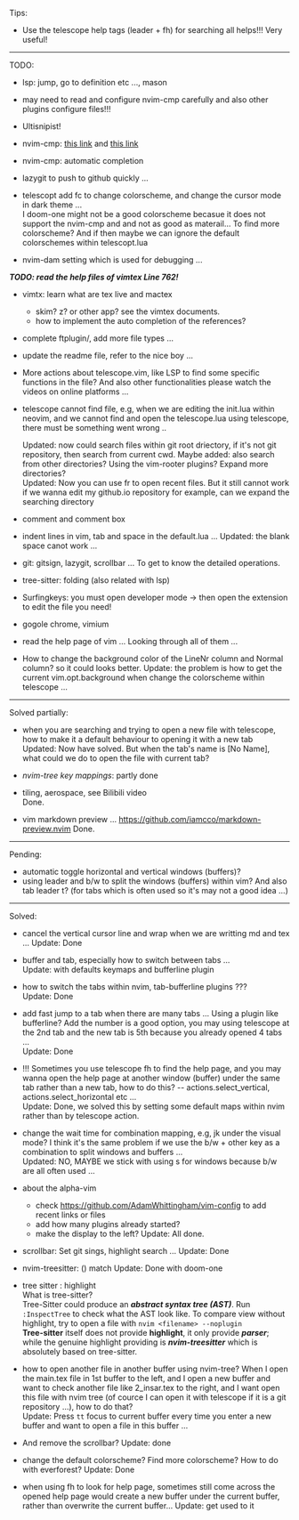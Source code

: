 Tips:
- Use the telescope help tags (leader + fh) for searching all helps!!! Very useful!

-------------------------------------------------------------------------------------------------------------------------------------------------------

TODO:

- lsp: jump, go to definition etc ..., mason  
- may need to read and configure nvim-cmp carefully and also other plugins configure files!!!

- Ultisnipist!

- nvim-cmp: [this link](https://www.youtube.com/watch?v=NL8D8EkphUw) and [this link](https://www.bilibili.com/video/BV1qT4y1a7tw/?spm_id_from=333.337.search-card.all.click&vd_source=43006d0ac56cf552e035de156730a015) 

- nvim-cmp: automatic completion  

- lazygit to push to github quickly ...

- telescopt add <leader>fc to change colorscheme, and change the cursor mode in dark theme ...  
I doom-one might not be a good colorscheme becasue it does not support the nvim-cmp and and not as
good as materail... To find more colorscheme? And if then maybe we can ignore the default
colorschemes within telescopt.lua

- nvim-dam setting which is used for debugging  ...

***TODO: read the help files of vimtex Line 762!***
- vimtx: learn what are tex live and mactex  
  - skim? z? or other app? see the vimtex documents.
  - how to implement the auto completion of the references?

- complete ftplugin/, add more file types ...

- update the readme file, refer to the nice boy ...


- More actions about telescope.vim, like LSP to find some specific functions in the file? And also other functionalities please watch the videos on online platforms ...

- telescope cannot find file, e.g, when we are editing the init.lua within neovim, and we cannot find and open the telescope.lua using telescope, there must be something went wrong ..

  Updated: now could search files within git root driectory, if it's not git repository, then search from current cwd. Maybe added: also search from other directories? Using the vim-rooter plugins? Expand more directories?   
  Updated: Now you can use <leader>fr to open recent files. But it still cannot work if we wanna edit my github.io repository for example, can we expand the searching directory  

- comment and comment box

- indent lines in vim, tab and space in the default.lua ...
  Updated: the blank space canot work ...

- git: gitsign, lazygit, scrollbar ... To get to know the detailed operations.

- tree-sitter: folding (also related with lsp)

- Surfingkeys: you must open developer mode -> then open the extension to edit the file you need!
- gogole chrome, vimium

- read the help page of vim ... Looking through all of them ...

- How to change the background color of the LineNr column and Normal column? so it could looks better. Update: the problem is how to get the current vim.opt.background when change the colorscheme within telescope ...

-------------------------------------------------------------------------------------------------------------------------------------------------------

Solved partially:  
- when you are searching and trying to open a new file with telescope, how to make it a default behaviour to opening it with a new tab  
  Updated: Now have solved. But when the tab's name is [No Name], what could we do to open the file with current tab?  

- *nvim-tree key mappings*: partly done

- tiling, aerospace, see Bilibili video  
Done.
- vim markdown preview ... https://github.com/iamcco/markdown-preview.nvim
Done. 
-------------------------------------------------------------------------------------------------------------------------------------------------------

Pending:  
- automatic toggle horizontal and vertical windows (buffers)?
- using leader and b/w to split the windows (buffers) within vim? And also tab leader t? (for tabs which is often used so it's may not a good idea ...)


-------------------------------------------------------------------------------------------------------------------------------------------------------

Solved:

- cancel the vertical cursor line and wrap when we are writting md and tex ...
  Update: Done

- buffer and tab, especially how to switch between tabs ...  
  Update: with defaults keymaps and bufferline plugin

- how to switch the tabs within nvim, tab-bufferline plugins ???  
  Update: Done

- add fast jump to a tab when there are many tabs ... Using a plugin like bufferline? Add the number is a good option, you may using telescope at the 2nd tab and the new tab is 5th because you already opened 4 tabs ...  
  Update: Done

- !!! Sometimes you use telescope <leader>fh to find the help page, and you may wanna open the help page at another window (buffer) under the same tab rather than a new tab, how to do this?  -- actions.select_vertical, actions.select_horizontal etc ...  
  Update: Done, we solved this by setting some default maps within nvim rather than by telescope action.

- change the wait time for combination mapping, e.g, jk under the visual mode? I think it's the same problem if we use the b/w + other key as a combination to split windows and buffers ...  
  Updated: NO, MAYBE we stick with using s for windows because b/w are all often used ...

- about the alpha-vim
  - check https://github.com/AdamWhittingham/vim-config to add recent links or files
  - add how many plugins already started?
  - make the display to the left?
  Update: All done.

- scrollbar: Set git sings, highlight search  ...
  Update: Done

- nvim-treesitter: () match
  Update: Done with doom-one

- tree sitter : highlight  
What is tree-sitter?  
Tree-Sitter could produce an ***abstract syntax tree (AST)***. Run `:InspectTree` to check what the AST look like. To compare view without highlight, try to open a file with `nvim <filename> --noplugin`  
**Tree-sitter** itself does not provide **highlight**, it only provide ***parser***; while the genuine highlight providing is ***nvim-treesitter*** which is absolutely based on tree-sitter.

- how to open another file in another buffer using nvim-tree? When I open the main.tex file in 1st buffer to the left, and I open a new buffer and want to check another file like 2_insar.tex to the right, and I want open this file with nvim tree (of cource I can open it with telescope if it is a git repository ...), how to do that?  
Update: Press `tt` focus to current buffer every time you enter a new buffer and want to open a file in this buffer ...

- And remove the scrollbar?
Update: done

- change the default colorscheme? Find more colorscheme? How to do with everforest?
Update: Done


- when using <leader>fh to look for help page, sometimes still come across the opened help page would create a new buffer under the current buffer, rather than overwrite the current buffer...
Update: get used to it
